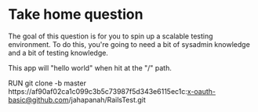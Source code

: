# Take home question
The goal of this question is for you to spin up a scalable testing environment. To do this, you're going to need
a bit of sysadmin knowledge and a bit of testing knowledge.

This app will "hello world" when hit at the "/" path.


RUN git clone -b master https://af90af02ca1c099c3b5c73987f5d343e6115ec1c:x-oauth-basic@github.com/jahapanah/RailsTest.git
